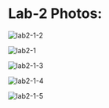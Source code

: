 # Lab-2 Photos:

![lab2-1-2](https://github.com/alan-m12/Engineering-Design-VI/assets/63511002/31182b56-e9e4-40c8-b0ee-537e2ff05067)

![lab2-1](https://github.com/alan-m12/Engineering-Design-VI/assets/63511002/f87053fa-8575-4ecf-9d52-b736f55f68bf)

![lab2-1-3](https://github.com/alan-m12/Engineering-Design-VI/assets/63511002/6b3a3e35-46e4-480c-acd1-5cd811e352dc)

![lab2-1-4](https://github.com/alan-m12/Engineering-Design-VI/assets/63511002/e57b1e55-4517-49b8-ab9a-68de61a1a5fe)

![lab2-1-5]()
